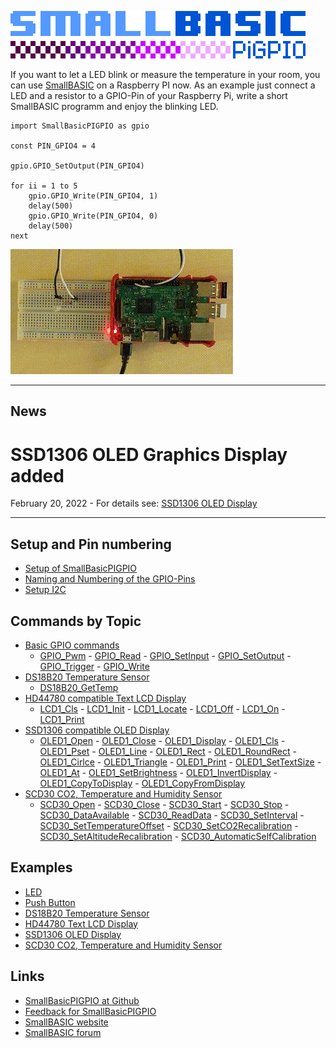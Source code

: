 ![Logo SmallBASICPiGPIO](/docs/images/logo_smallbasicpigpio.png)

If you want to let a LED blink or measure the temperature in your room, you can use [SmallBASIC](https://smallbasic.github.io) on a Raspberry PI now. As an example just connect a LED and a resistor to a GPIO-Pin of your Raspberry Pi, write a short SmallBASIC programm and enjoy the blinking LED.

```basic
import SmallBasicPIGPIO as gpio

const PIN_GPIO4 = 4

gpio.GPIO_SetOutput(PIN_GPIO4)

for ii = 1 to 5
	gpio.GPIO_Write(PIN_GPIO4, 1)
	delay(500)
	gpio.GPIO_Write(PIN_GPIO4, 0)
	delay(500)
next
```
![Blinking LED](./images/blink.gif)

***
## News

# SSD1306 OLED Graphics Display added
February 20, 2022 - For details see: [SSD1306 OLED Display](./ssd1306.html)

***

## Setup and Pin numbering

- [Setup of SmallBasicPIGPIO](./setup.html)
- [Naming and Numbering of the GPIO-Pins](./gpio_numbering.html)
- [Setup I2C](./setupi2c.html)

## Commands by Topic

- [Basic GPIO commands](./gpio.html)
	- [GPIO_Pwm](./gpio.html#gpio_pwm) - [GPIO_Read](./gpio.html#gpio_read) - [GPIO_SetInput](./gpio.html#gpio_setinput) - [GPIO_SetOutput](./gpio.html#gpio_setoutput) - [GPIO_Trigger](./gpio.html#gpio_trigger) - [GPIO_Write](./gpio.html#gpio_write)
- [DS18B20 Temperature Sensor](./ds18b20.html)
	- [DS18B20_GetTemp](./ds18b20.html#ds18b20_GetTemp)
- [HD44780 compatible Text LCD Display](./hd44780.html)
	- [LCD1_Cls](./hd44780.html#lcd1_cls) - [LCD1_Init](./hd44780.html#lcd1_init) - [LCD1_Locate](./hd44780.html#lcd1_locate) - [LCD1_Off](./hd44780.html#lcd1_off) - [LCD1_On](./hd44780.html#lcd1_on) - [LCD1_Print](./hd44780.html#lcd1_print)
- [SSD1306 compatible OLED Display](./ssd1306.html)
    - [OLED1_Open](./ssd1306.html#ssd1306_open) - [OLED1_Close](./ssd1306.html#ssd1306_close) - [OLED1_Display](./ssd1306.html#ssd1306_display) - [OLED1_Cls](./ssd1306.html#ssd1306_cls) - [OLED1_Pset](./ssd1306.html#ssd1306_pset) - [OLED1_Line](./ssd1306.html#ssd1306_line) - [OLED1_Rect](./ssd1306.html#ssd1306_rect) - [OLED1_RoundRect](./ssd1306.html#ssd1306_roundrect) - [OLED1_Cirlce](./ssd1306.html#ssd1306_circle) - [OLED1_Triangle](./ssd1306.html#ssd1306_triangle) - [OLED1_Print](./ssd1306.html#ssd1306_print) - [OLED1_SetTextSize](./ssd1306.html#ssd1306_settextsize) - [OLED1_At](./ssd1306.html#ssd1306_at) - [OLED1_SetBrightness](./ssd1306.html#ssd1306_setbrightness) - [OLED1_InvertDisplay](./ssd1306.html#ssd1306_invertdisplay) - [OLED1_CopyToDisplay](./ssd1306.html#ssd1306_copytodisplay) - [OLED1_CopyFromDisplay](./ssd1306.html#ssd1306_copyfromdisplay)
- [SCD30 CO2, Temperature and Humidity Sensor](./scd30.html)
	- [SCD30_Open](./scd30.html#scd30_open) - [SCD30_Close](./scd30.html#scd30_close) - [SCD30_Start](./scd30.html#scd30_start) - [SCD30_Stop](./scd30.html#scd30_stop) - [SCD30_DataAvailable](./scd30.html#scd30_dataavailable) - [SCD30_ReadData](./scd30.html#scd30_readdata) - [SCD30_SetInterval](./scd30.html#scd30_setinterval) - [SCD30_SetTemperatureOffset](./scd30.html#scd30_settemperatureoffset) - [SCD30_SetCO2Recalibration](./scd30.html#scd30_setco2recalibration) - [SCD30_SetAltitudeRecalibration](./scd30.html#scd30_setaltituderecalibration) - 		[SCD30_AutomaticSelfCalibration](./scd30.html#scd30_automaticselfcalibration)

## Examples

- [LED](./example_led.html)
- [Push Button](./example_pushbutton.html)
- [DS18B20 Temperature Sensor](./example_ds18b20.html)
- [HD44780 Text LCD Display](./example_hd44780.html)
- [SSD1306 OLED Display](./example_ssd1306.html)
- [SCD30 CO2, Temperature and Humidity Sensor](./example_scd30.html)

## Links

- [SmallBasicPIGPIO at Github](https://github.com/Joe7M/SmallBasicPIGPIO)
- [Feedback for SmallBasicPIGPIO](https://github.com/Joe7M/SmallBasicPIGPIO/discussions)
- [SmallBASIC website](https://smallbasic.github.io/)
- [SmallBASIC forum](https://www.syntaxbomb.com/smallbasic/)

